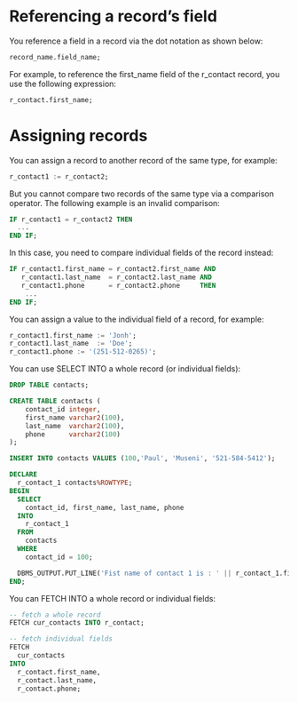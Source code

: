 # Referencing a record’s field
You reference a field in a record via the dot notation as shown below:
```sql
record_name.field_name;
```

For example, to reference the first_name field of the r_contact record, you use the following expression:
```sql
r_contact.first_name;
```

# Assigning records
You can assign a record to another record of the same type, for example:
```sql
r_contact1 := r_contact2;
```

But you cannot compare two records of the same type via a comparison operator. The following example is an invalid comparison:
```sql
IF r_contact1 = r_contact2 THEN
  ...
END IF;
```

In this case, you need to compare individual fields of the record instead:
```sql
IF r_contact1.first_name = r_contact2.first_name AND
   r_contact1.last_name  = r_contact2.last_name AND
   r_contact1.phone      = r_contact2.phone     THEN
    ...
END IF;
```
You can assign a value to the individual field of a record, for example:
```sql
r_contact1.first_name := 'Jonh';
r_contact1.last_name  := 'Doe';
r_contact1.phone := '(251-512-0265)';
```

You can use SELECT INTO a whole record (or individual fields):
```sql
DROP TABLE contacts;

CREATE TABLE contacts (
    contact_id integer,
    first_name varchar2(100),
    last_name  varchar2(100),
    phone      varchar2(100)
);

INSERT INTO contacts VALUES (100,'Paul', 'Museni', '521-584-5412');

DECLARE
  r_contact_1 contacts%ROWTYPE;
BEGIN
  SELECT
    contact_id, first_name, last_name, phone
  INTO
    r_contact_1
  FROM
    contacts
  WHERE
    contact_id = 100;

  DBMS_OUTPUT.PUT_LINE('Fist name of contact 1 is : ' || r_contact_1.first_name);
END;
```

You can FETCH INTO a whole record or individual fields:
```SQL
-- fetch a whole record
FETCH cur_contacts INTO r_contact;

-- fetch individual fields
FETCH
  cur_contacts
INTO
  r_contact.first_name,
  r_contact.last_name,
  r_contact.phone;
```
